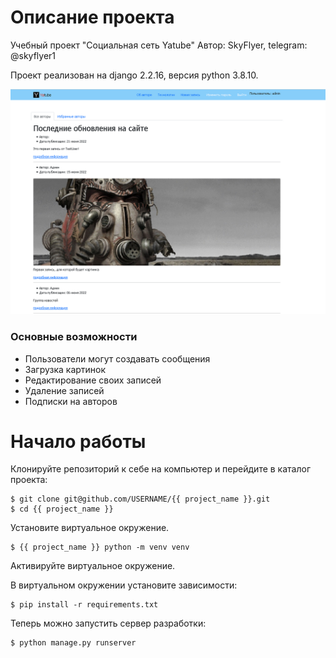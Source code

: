# Описание проекта

Учебный проект "Социальная сеть Yatube"
Автор: SkyFlyer, telegram: @skyflyer1

Проект реализован на django 2.2.16, версия python 3.8.10.

![Default Home View](__screenshots/main.png?raw=true "Главная страница проекта")

### Основные возможности

* Пользователи могут создавать сообщения
* Загрузка картинок
* Редактирование своих записей
* Удаление записей
* Подписки на авторов

# Начало работы

Клонируйте репозиторий к себе на компьютер и перейдите в каталог проекта:

    $ git clone git@github.com/USERNAME/{{ project_name }}.git
    $ cd {{ project_name }}
    
Установите виртуальное окружение.

	$ {{ project_name }} python -m venv venv

Активируйте виртуальное окружение.

В виртуальном окружении установите зависимости:     

    $ pip install -r requirements.txt
   
Теперь можно запустить сервер разработки:   

    $ python manage.py runserver